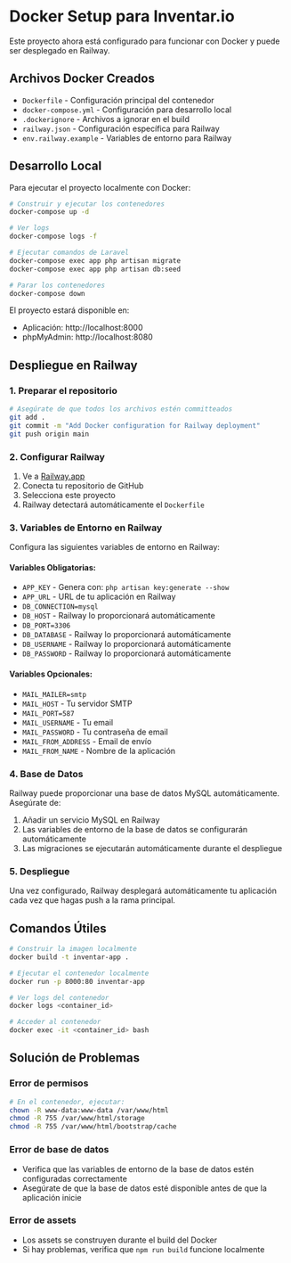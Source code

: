 # Docker Setup para Inventar.io

Este proyecto ahora está configurado para funcionar con Docker y puede ser desplegado en Railway.

## Archivos Docker Creados

- `Dockerfile` - Configuración principal del contenedor
- `docker-compose.yml` - Configuración para desarrollo local
- `.dockerignore` - Archivos a ignorar en el build
- `railway.json` - Configuración específica para Railway
- `env.railway.example` - Variables de entorno para Railway

## Desarrollo Local

Para ejecutar el proyecto localmente con Docker:

```bash
# Construir y ejecutar los contenedores
docker-compose up -d

# Ver logs
docker-compose logs -f

# Ejecutar comandos de Laravel
docker-compose exec app php artisan migrate
docker-compose exec app php artisan db:seed

# Parar los contenedores
docker-compose down
```

El proyecto estará disponible en:
- Aplicación: http://localhost:8000
- phpMyAdmin: http://localhost:8080

## Despliegue en Railway

### 1. Preparar el repositorio

```bash
# Asegúrate de que todos los archivos estén committeados
git add .
git commit -m "Add Docker configuration for Railway deployment"
git push origin main
```

### 2. Configurar Railway

1. Ve a [Railway.app](https://railway.app)
2. Conecta tu repositorio de GitHub
3. Selecciona este proyecto
4. Railway detectará automáticamente el `Dockerfile`

### 3. Variables de Entorno en Railway

Configura las siguientes variables de entorno en Railway:

#### Variables Obligatorias:
- `APP_KEY` - Genera con: `php artisan key:generate --show`
- `APP_URL` - URL de tu aplicación en Railway
- `DB_CONNECTION=mysql`
- `DB_HOST` - Railway lo proporcionará automáticamente
- `DB_PORT=3306`
- `DB_DATABASE` - Railway lo proporcionará automáticamente
- `DB_USERNAME` - Railway lo proporcionará automáticamente
- `DB_PASSWORD` - Railway lo proporcionará automáticamente

#### Variables Opcionales:
- `MAIL_MAILER=smtp`
- `MAIL_HOST` - Tu servidor SMTP
- `MAIL_PORT=587`
- `MAIL_USERNAME` - Tu email
- `MAIL_PASSWORD` - Tu contraseña de email
- `MAIL_FROM_ADDRESS` - Email de envío
- `MAIL_FROM_NAME` - Nombre de la aplicación

### 4. Base de Datos

Railway puede proporcionar una base de datos MySQL automáticamente. Asegúrate de:

1. Añadir un servicio MySQL en Railway
2. Las variables de entorno de la base de datos se configurarán automáticamente
3. Las migraciones se ejecutarán automáticamente durante el despliegue

### 5. Despliegue

Una vez configurado, Railway desplegará automáticamente tu aplicación cada vez que hagas push a la rama principal.

## Comandos Útiles

```bash
# Construir la imagen localmente
docker build -t inventar-app .

# Ejecutar el contenedor localmente
docker run -p 8000:80 inventar-app

# Ver logs del contenedor
docker logs <container_id>

# Acceder al contenedor
docker exec -it <container_id> bash
```

## Solución de Problemas

### Error de permisos
```bash
# En el contenedor, ejecutar:
chown -R www-data:www-data /var/www/html
chmod -R 755 /var/www/html/storage
chmod -R 755 /var/www/html/bootstrap/cache
```

### Error de base de datos
- Verifica que las variables de entorno de la base de datos estén configuradas correctamente
- Asegúrate de que la base de datos esté disponible antes de que la aplicación inicie

### Error de assets
- Los assets se construyen durante el build del Docker
- Si hay problemas, verifica que `npm run build` funcione localmente
